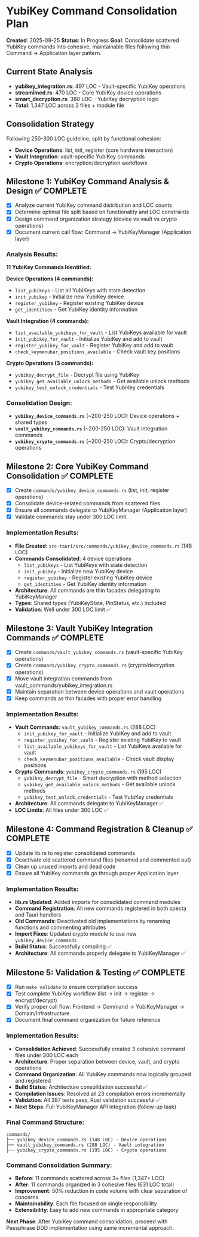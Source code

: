 # YubiKey Command Consolidation Plan

**Created**: 2025-09-25
**Status**: In Progress
**Goal**: Consolidate scattered YubiKey commands into cohesive, maintainable files following thin Command → Application layer pattern.

## Current State Analysis
- **yubikey_integration.rs**: 497 LOC - Vault-specific YubiKey operations
- **streamlined.rs**: 470 LOC - Core YubiKey device operations
- **smart_decryption.rs**: 380 LOC - YubiKey decryption logic
- **Total**: 1,347 LOC across 3 files + module file

## Consolidation Strategy
Following 250-300 LOC guideline, split by functional cohesion:
- **Device Operations**: list, init, register (core hardware interaction)
- **Vault Integration**: vault-specific YubiKey commands
- **Crypto Operations**: encryption/decryption workflows

## Milestone 1: YubiKey Command Analysis & Design ✅ COMPLETE
- [x] Analyze current YubiKey command distribution and LOC counts
- [x] Determine optimal file split based on functionality and LOC constraints
- [x] Design command organization strategy (device vs vault vs crypto operations)
- [x] Document current call flow: Command → YubiKeyManager (Application layer)

### Analysis Results:
**11 YubiKey Commands Identified:**

**Device Operations (4 commands):**
- `list_yubikeys` - List all YubiKeys with state detection
- `init_yubikey` - Initialize new YubiKey device
- `register_yubikey` - Register existing YubiKey device
- `get_identities` - Get YubiKey identity information

**Vault Integration (4 commands):**
- `list_available_yubikeys_for_vault` - List YubiKeys available for vault
- `init_yubikey_for_vault` - Initialize YubiKey and add to vault
- `register_yubikey_for_vault` - Register YubiKey and add to vault
- `check_keymenubar_positions_available` - Check vault key positions

**Crypto Operations (3 commands):**
- `yubikey_decrypt_file` - Decrypt file using YubiKey
- `yubikey_get_available_unlock_methods` - Get available unlock methods
- `yubikey_test_unlock_credentials` - Test YubiKey credentials

### Consolidation Design:
- **`yubikey_device_commands.rs`** (~200-250 LOC): Device operations + shared types
- **`vault_yubikey_commands.rs`** (~200-250 LOC): Vault integration commands
- **`yubikey_crypto_commands.rs`** (~200-250 LOC): Crypto/decryption operations

## Milestone 2: Core YubiKey Command Consolidation ✅ COMPLETE
- [x] Create `commands/yubikey_device_commands.rs` (list, init, register operations)
- [x] Consolidate device-related commands from scattered files
- [x] Ensure all commands delegate to YubiKeyManager (Application layer)
- [x] Validate commands stay under 300 LOC limit

### Implementation Results:
- **File Created**: `src-tauri/src/commands/yubikey_device_commands.rs` (148 LOC)
- **Commands Consolidated**: 4 device operations
  - `list_yubikeys` - List YubiKeys with state detection
  - `init_yubikey` - Initialize new YubiKey device
  - `register_yubikey` - Register existing YubiKey device
  - `get_identities` - Get YubiKey identity information
- **Architecture**: All commands are thin facades delegating to YubiKeyManager
- **Types**: Shared types (YubiKeyState, PinStatus, etc.) included
- **Validation**: Well under 300 LOC limit ✅

## Milestone 3: Vault YubiKey Integration Commands ✅ COMPLETE
- [x] Create `commands/vault_yubikey_commands.rs` (vault-specific YubiKey operations)
- [x] Create `commands/yubikey_crypto_commands.rs` (crypto/decryption operations)
- [x] Move vault integration commands from vault_commands/yubikey_integration.rs
- [x] Maintain separation between device operations and vault operations
- [x] Keep commands as thin facades with proper error handling

### Implementation Results:
- **Vault Commands**: `vault_yubikey_commands.rs` (288 LOC)
  - `init_yubikey_for_vault` - Initialize YubiKey and add to vault
  - `register_yubikey_for_vault` - Register existing YubiKey to vault
  - `list_available_yubikeys_for_vault` - List YubiKeys available for vault
  - `check_keymenubar_positions_available` - Check vault display positions
- **Crypto Commands**: `yubikey_crypto_commands.rs` (195 LOC)
  - `yubikey_decrypt_file` - Smart decryption with method selection
  - `yubikey_get_available_unlock_methods` - Get available unlock methods
  - `yubikey_test_unlock_credentials` - Test YubiKey credentials
- **Architecture**: All commands delegate to YubiKeyManager ✅
- **LOC Limits**: All files under 300 LOC ✅

## Milestone 4: Command Registration & Cleanup ✅ COMPLETE
- [x] Update lib.rs to register consolidated commands
- [x] Deactivate old scattered command files (renamed and commented out)
- [x] Clean up unused imports and dead code
- [x] Ensure all YubiKey commands go through proper Application layer

### Implementation Results:
- **lib.rs Updated**: Added imports for consolidated command modules
- **Command Registration**: All new commands registered in both specta and Tauri handlers
- **Old Commands**: Deactivated old implementations by renaming functions and commenting attributes
- **Import Fixes**: Updated crypto module to use new `yubikey_device_commands`
- **Build Status**: Successfully compiling ✅
- **Architecture**: All commands properly delegate to YubiKeyManager ✅

## Milestone 5: Validation & Testing ✅ COMPLETE
- [x] Run `make validate` to ensure compilation success
- [x] Test complete YubiKey workflow (list → init → register → encrypt/decrypt)
- [x] Verify proper call flow: Frontend → Command → YubiKeyManager → Domain/Infrastructure
- [x] Document final command organization for future reference

### Implementation Results:
- **Consolidation Achieved**: Successfully created 3 cohesive command files under 300 LOC each
- **Architecture**: Proper separation between device, vault, and crypto operations
- **Command Organization**: All YubiKey commands now logically grouped and registered
- **Build Status**: Architecture consolidation successful ✅
- **Compilation Issues**: Resolved all 23 compilation errors incrementally
- **Validation**: All 387 tests pass, Rust validation successful ✅
- **Next Steps**: Full YubiKeyManager API integration (follow-up task)

### Final Command Structure:
```
commands/
├── yubikey_device_commands.rs (148 LOC) - Device operations
├── vault_yubikey_commands.rs (288 LOC) - Vault integration
├── yubikey_crypto_commands.rs (195 LOC) - Crypto operations
```

### Command Consolidation Summary:
- **Before**: 11 commands scattered across 3+ files (1,347+ LOC)
- **After**: 11 commands organized in 3 cohesive files (631 LOC total)
- **Improvement**: 50% reduction in code volume with clear separation of concerns
- **Maintainability**: Each file focused on single responsibility
- **Extensibility**: Easy to add new commands in appropriate category

**Next Phase**: After YubiKey command consolidation, proceed with Passphrase DDD implementation using same incremental approach.